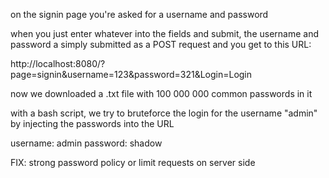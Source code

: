 on the signin page you're asked for a username and password

when you just enter whatever into the fields and submit, the username and  password a simply submitted as a POST request and you get to this URL:

http://localhost:8080/?page=signin&username=123&password=321&Login=Login

now we downloaded a .txt file with 100 000 000 common passwords in it

with a bash script, we try to bruteforce the login for the username "admin" by injecting the passwords into the URL

username: admin
password: shadow

FIX: strong password policy or limit requests on server side